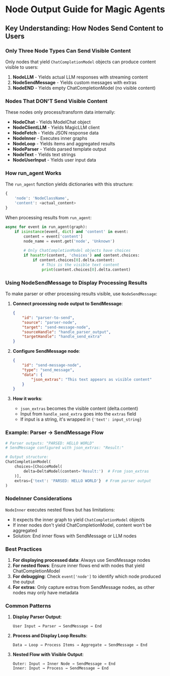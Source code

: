 # Node Output Guide for Magic Agents

## Key Understanding: How Nodes Send Content to Users

### Only Three Node Types Can Send Visible Content

Only nodes that yield `ChatCompletionModel` objects can produce content visible to users:

1. **NodeLLM** - Yields actual LLM responses with streaming content
2. **NodeSendMessage** - Yields custom messages with extras
3. **NodeEND** - Yields empty ChatCompletionModel (no visible content)

### Nodes That DON'T Send Visible Content

These nodes only process/transform data internally:
- **NodeChat** - Yields ModelChat object
- **NodeClientLLM** - Yields MagicLLM client
- **NodeFetch** - Yields JSON response data
- **NodeInner** - Executes inner graphs
- **NodeLoop** - Yields items and aggregated results
- **NodeParser** - Yields parsed template output
- **NodeText** - Yields text strings
- **NodeUserInput** - Yields user input data

### How run_agent Works

The `run_agent` function yields dictionaries with this structure:
```python
{
    'node': 'NodeClassName',
    'content': <actual_content>
}
```

When processing results from `run_agent`:
```python
async for event in run_agent(graph):
    if isinstance(event, dict) and 'content' in event:
        content = event['content']
        node_name = event.get('node', 'Unknown')
        
        # Only ChatCompletionModel objects have choices
        if hasattr(content, 'choices') and content.choices:
            if content.choices[0].delta.content:
                # This is the visible text content
                print(content.choices[0].delta.content)
```

### Using NodeSendMessage to Display Processing Results

To make parser or other processing results visible, use `NodeSendMessage`:

1. **Connect processing node output to SendMessage**:
   ```json
   {
       "id": "parser-to-send",
       "source": "parser-node",
       "target": "send-message-node",
       "sourceHandle": "handle_parser_output",
       "targetHandle": "handle_send_extra"
   }
   ```

2. **Configure SendMessage node**:
   ```json
   {
       "id": "send-message-node",
       "type": "send_message",
       "data": {
           "json_extras": "This text appears as visible content"
       }
   }
   ```

3. **How it works**:
   - `json_extras` becomes the visible content (delta.content)
   - Input from `handle_send_extra` goes into the `extras` field
   - If input is a string, it's wrapped in `{'text': input_string}`

### Example: Parser → SendMessage Flow

```python
# Parser outputs: "PARSED: HELLO WORLD"
# SendMessage configured with json_extras: "Result:"

# Output structure:
ChatCompletionModel(
    choices=[ChoiceModel(
        delta=DeltaModel(content='Result:')  # From json_extras
    )],
    extras={'text': 'PARSED: HELLO WORLD'}  # From parser output
)
```

### NodeInner Considerations

`NodeInner` executes nested flows but has limitations:
- It expects the inner graph to yield `ChatCompletionModel` objects
- If inner nodes don't yield ChatCompletionModel, content won't be aggregated
- Solution: End inner flows with SendMessage or LLM nodes

### Best Practices

1. **For displaying processed data**: Always use SendMessage nodes
2. **For nested flows**: Ensure inner flows end with nodes that yield ChatCompletionModel
3. **For debugging**: Check `event['node']` to identify which node produced the output
4. **For extras**: Only capture extras from SendMessage nodes, as other nodes may only have metadata

### Common Patterns

1. **Display Parser Output**:
   ```
   User Input → Parser → SendMessage → End
   ```

2. **Process and Display Loop Results**:
   ```
   Data → Loop → Process Items → Aggregate → SendMessage → End
   ```

3. **Nested Flow with Visible Output**:
   ```
   Outer: Input → Inner Node → SendMessage → End
   Inner: Input → Process → SendMessage → End
   ``` 